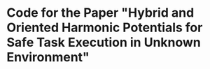 # Code for the Paper "Hybrid and Oriented Harmonic Potentials for Safe Task Execution in Unknown Environment"